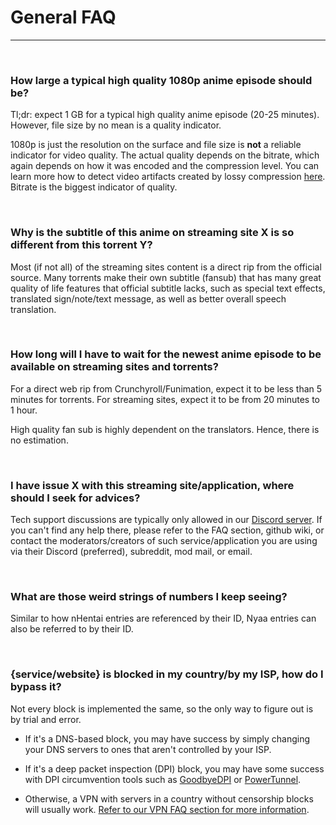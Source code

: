 # **General FAQ**

---

&nbsp;

### **How large a typical high quality 1080p anime episode should be?**

Tl;dr: expect 1 GB for a typical high quality anime episode (20-25 minutes). However, file size by no mean is a quality indicator.

1080p is just the resolution on the surface and file size is **not** a reliable indicator for video quality. The actual quality depends on the bitrate, which again depends on how it was encoded and the compression level. You can learn more how to detect video artifacts created by lossy compression [here](https://guide.encode.moe/encoding/video-artifacts.html). Bitrate is the biggest indicator of quality.

&nbsp;

### **Why is the subtitle of this anime on streaming site X is so different from this torrent Y?**

Most (if not all) of the streaming sites content is a direct rip from the official source. Many torrents make their own subtitle (fansub) that has many great quality of life features that official subtitle lacks, such as special text effects, translated sign/note/text message, as well as better overall speech translation.

&nbsp;

### **How long will I have to wait for the newest anime episode to be available on streaming sites and torrents?**

For a direct web rip from Crunchyroll/Funimation, expect it to be less than 5 minutes for torrents. For streaming sites, expect it to be from 20 minutes to 1 hour.

High quality fan sub is highly dependent on the translators. Hence, there is no estimation.

&nbsp;

### **I have issue X with this streaming site/application, where should I seek for advices?**

Tech support discussions are typically only allowed in our [Discord server](https://discord.gg/53EfBVH). If you can't find any help there, please refer to the FAQ section, github wiki, or contact the moderators/creators of such service/application you are using via their Discord (preferred), subreddit, mod mail, or email.

&nbsp;

### **What are those weird strings of numbers I keep seeing?**

Similar to how nHentai entries are referenced by their ID, Nyaa entries can also be referred to by their ID.

&nbsp;

### **{service/website} is blocked in my country/by my ISP, how do I bypass it?**

Not every block is implemented the same, so the only way to figure out is by trial and error.

- If it's a DNS-based block, you may have success by simply changing your DNS servers to ones that aren't controlled by your ISP.


- If it's a deep packet inspection (DPI) block, you may have some success with DPI circumvention tools such as [GoodbyeDPI](https://github.com/ValdikSS/GoodbyeDPI) or [PowerTunnel](https://github.com/krlvm/PowerTunnel-Android).


- Otherwise, a VPN with servers in a country without censorship blocks will usually work. [Refer to our VPN FAQ section for more information](https://www.reddit.com/r/animepiracy/wiki/faq#wiki_vpn_faq).

&nbsp;
